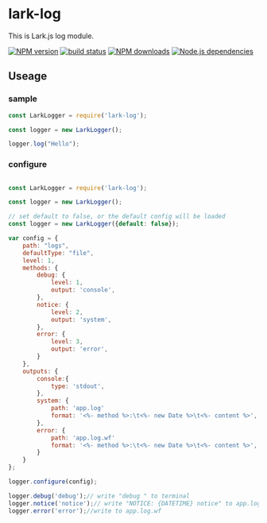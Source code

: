 # lark-log

This is Lark.js log module.

[![NPM version][npm-image]][npm-url]
[![build status][travis-image]][travis-url]
[![NPM downloads][downloads-image]][npm-url]
[![Node.js dependencies][david-image]][david-url]

## Useage

### sample 

```javascript
const LarkLogger = require('lark-log');

const logger = new LarkLogger();

logger.log("Hello");
```

### configure

```javascript

const LarkLogger = require('lark-log');

const logger = new LarkLogger();

// set default to false, or the default config will be loaded
const logger = new LarkLogger({default: false});

var config = {
    path: "logs",
    defaultType: "file",
    level: 1,
    methods: {
        debug: {
            level: 1,
            output: 'console',
        },
        notice: {
            level: 2,
            output: 'system',
        },
        error: {
            level: 3,
            output: 'error',
        }
    },
    outputs: {
        console:{
            type: 'stdout',
        },
        system: {
            path: 'app.log'
            format: '<%- method %>:\t<%- new Date %>\t<%- content %>',
        },
        error: {
            path: 'app.log.wf'
            format: '<%- method %>:\t<%- new Date %>\t<%- content %>',
        }
    }
};

logger.configure(config);

logger.debug('debug');// write "debug " to terminal
logger.notice('notice');// write "NOTICE: {DATETIME} notice" to app.log, {DATETIME} is just what `new Date()` returns
logger.error('error');//write to app.log.wf
```

[npm-image]: https://img.shields.io/npm/v/lark-log.svg?style=flat-square
[npm-url]: https://npmjs.org/package/lark-log
[travis-image]: https://img.shields.io/travis/larkjs/lark-log/master.svg?style=flat-square
[travis-url]: https://travis-ci.org/larkjs/lark-log
[downloads-image]: https://img.shields.io/npm/dm/lark-log.svg?style=flat-square
[david-image]: https://img.shields.io/david/larkjs/lark-log.svg?style=flat-square
[david-url]: https://david-dm.org/larkjs/lark-log

